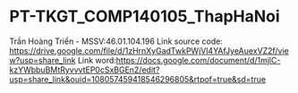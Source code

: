 # PT-TKGT_COMP140105_ThapHaNoi
Trần Hoàng Triển -  MSSV:46.01.104.196
Link source code: https://drive.google.com/file/d/1zHrnXyGadTwkPWjVl4YAfJyeAuexVZ2f/view?usp=share_link 
Link word:https://docs.google.com/document/d/1mjlC-kzYWbbuBMtRyvvvtEP0cSxBGEn2/edit?usp=share_link&ouid=108057459418546296805&rtpof=true&sd=true 
